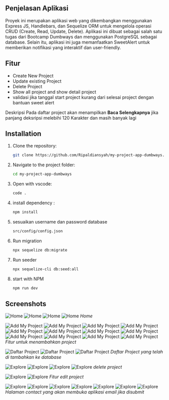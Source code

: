 ## Penjelasan Aplikasi

Proyek ini merupakan aplikasi web yang dikembangkan menggunakan Express JS, Handlebars, dan Sequelize ORM untuk mengelola operasi CRUD (Create, Read, Update, Delete). Aplikasi ini dibuat sebagai salah satu tugas dari Bootcamp Dumbways dan menggunakan PostgreSQL sebagai database. Selain itu, aplikasi ini juga memanfaatkan SweetAlert untuk memberikan notifikasi yang interaktif dan user-friendly.

## Fitur

- Create New Project
- Update existing Project
- Delete Project
- Show all project and show detail project
- validasi jika tanggal start project kurang dari selesai project dengan bantuan sweet alert

Deskripsi Pada daftar project akan menampilkan **Baca Selengkapnya** jika panjang deksripsi melebihi 120 Karakter dan masih banyak lagi

## Installation

1. Clone the repository:
   ```bash
   git clone https://github.com/Ripaldiansyah/my-project-app-dumbways.git

   ```
2. Navigate to the project folder:
   ```bash
   cd my-project-app-dumbways

   ```
3. Open with vscode:
   ```bash
   code .
   ```
4. install dependency :
   ```bash
   npm install
   ```
5. sesuaikan username dan password database
   ```bash
   src/config/config.json
   ```
6. Run migration
   ```bash
   npx sequelize db:migrate
   ```
7. Run seeder
   ```bash
   npx sequelize-cli db:seed:all
   ```
8. start with NPM
   ```bash
   npm run dev
   ```

## Screenshots

![Home](screenshots/home.png)
![Home](screenshots/homeMobile.png)
![Home](screenshots/homeMobile2.png)
![Home](screenshots/homeMobileNav.png)
_Home_

![Add My Project](screenshots/addProject.png)
![Add My Project](screenshots/addProjectValidation.png)
![Add My Project](screenshots/addProjectValidation2.png)
![Add My Project](screenshots/addProjectValidation3.png)
![Add My Project](screenshots/addProjectValidation4.png)
![Add My Project](screenshots/addProjectValidation5.png)
![Add My Project](screenshots/addProjectMobile.png)
![Add My Project](screenshots/addProjectMobileValidation.png)
![Add My Project](screenshots/addProjectMobileValidation2.png)
![Add My Project](screenshots/addProjectMobileValidation3.png)
![Add My Project](screenshots/addProjectMobileValidation4.png)
![Add My Project](screenshots/addProjectMobileValidation5.png)
_Fitur untuk menambahkan project_

![Daftar Project](screenshots/listProject.png)
![Daftar Project](screenshots/listMobile.png)
![Daftar Project](screenshots/listMobile2.png)
_Daftar Project yang telah di tambahkan ke database_

![Explore](screenshots/listProjectValidation.png)
![Explore](screenshots/listProjectValidation2.png)
![Explore](screenshots/listProjectMobileValidation.png)
![Explore](screenshots/listProjectMobileValidation2.png)
_delete project_

![Explore](screenshots/editProject.png)
![Explore](screenshots/editProjectMobile.png)
_Fitur edit project_

![Explore](screenshots/contact.png)
![Explore](screenshots/contactValidation.png)
![Explore](screenshots/contactValidation2.png)
![Explore](screenshots/contactValidation3.png)
![Explore](screenshots/contactMobileValidation.png)
![Explore](screenshots/contactMobileValidation2.png)
![Explore](screenshots/contactMobileValidation3.png)
_Halaman contact yang akan membuka aplikasi email jika disubmit_

